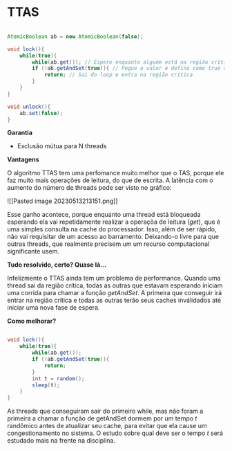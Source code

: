 # TTAS

```java

AtomicBoolean ab = new AtomicBoolean(false);

void lock(){
	while(true){
		while(ab.get()); // Espere enquanto alguém está na região crítica
		if (!ab.getAndSet(true)){ // Pegue o valor e defina como true atômicamente
			return; // Sai do loop e entra na região crítica
		}
	}
}

void unlock(){
	ab.set(false);
}

```

**Garantia**
- Exclusão mútua para N threads

**Vantagens**

O algoritmo TTAS tem uma perfomance muito melhor que o TAS, porque ele faz muito mais operações de leitura, do que de escrita. A latência com o aumento do número de threads pode ser visto no gráfico:

![[Pasted image 20230513213151.png]]

Esse ganho acontece, porque enquanto uma thread está bloqueada esperando ela vai repetidamente realizar a operaçõa de leitura (*get*), que é uma simples consulta na cache do processador. Isso, além de ser rápido, não vai requisitar de um acesso ao barramento. Deixando-o livre para que outras threads, que realmente precisem um um recurso computacional significante usem. 

**Tudo resolvido, certo? Quase lá...**

Infelizmente o TTAS ainda tem um problema de performance. Quando uma thread sai da região crítica, todas as outras que estavam esperando iniciam uma corrida para chamar a função *getAndSet*. A primeira que conseguir irá entrar na região crítica e todas as outras terão seus caches inválidados até iniciar uma nova fase de espera. 

**Como melhorar?**

```java

void lock(){
	while(true){
		while(ab.get());
		if (!ab.getAndSet(true)){
			return;
		}
		int t = random();
		sleep(t);
	}
}

```

As threads que conseguiram sair do primeiro while, mas não foram a primeira a chamar a função de getAndSet dormem por um tempo *t* randômico antes de atualizar seu cache, para evitar que ela cause um congestionamento no sistema. O estudo sobre qual deve ser o tempo *t* será estudado mais na frente na disciplina.
